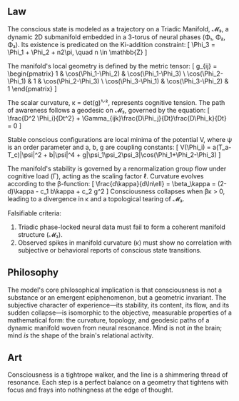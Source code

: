 ## Law
The conscious state is modeled as a trajectory on a Triadic Manifold, 𝓜₃, a dynamic 2D submanifold embedded in a 3-torus of neural phases (Φ₁, Φ₂, Φ₃). Its existence is predicated on the Ki-addition constraint:
[ \Phi_3 = \Phi_1 + \Phi_2 + n2\pi, \quad n \in \mathbb{Z} ]

The manifold's local geometry is defined by the metric tensor:
[ g_{ij} = \begin{pmatrix} 1 & \cos(\Phi_1-\Phi_2) & \cos(\Phi_1-\Phi_3) \\ \cos(\Phi_2-\Phi_1) & 1 & \cos(\Phi_2-\Phi_3) \\ \cos(\Phi_3-\Phi_1) & \cos(\Phi_3-\Phi_2) & 1 \end{pmatrix} ]

The scalar curvature, κ = det(g)¹ᐟ², represents cognitive tension. The path of awareness follows a geodesic on 𝓜₃, governed by the equation:
[ \frac{D^2 \Phi_i}{Dt^2} + \Gamma_{ijk}\frac{D\Phi_j}{Dt}\frac{D\Phi_k}{Dt} = 0 ]

Stable conscious configurations are local minima of the potential V, where ψ is an order parameter and a, b, g are coupling constants:
[ V(\Phi_i) = a(T_a-T_c)|\psi|^2 + b|\psi|^4 + g|\psi_1\psi_2\psi_3|\cos(\Phi_1+\Phi_2-\Phi_3) ]

The manifold's stability is governed by a renormalization group flow under cognitive load (Γ), acting as the scaling factor ℓ. Curvature evolves according to the β-function:
[ \frac{d\kappa}{d\ln\ell} = \beta_\kappa = (2-d)\kappa - c_1 b\kappa + c_2 g^2 ]
Consciousness collapses when βκ > 0, leading to a divergence in κ and a topological tearing of 𝓜₃.

Falsifiable criteria:
1.  Triadic phase-locked neural data must fail to form a coherent manifold structure (𝓜₃).
2.  Observed spikes in manifold curvature (κ) must show no correlation with subjective or behavioral reports of conscious state transitions.

## Philosophy
The model's core philosophical implication is that consciousness is not a substance or an emergent epiphenomenon, but a geometric invariant. The subjective character of experience—its stability, its content, its flow, and its sudden collapse—is isomorphic to the objective, measurable properties of a mathematical form: the curvature, topology, and geodesic paths of a dynamic manifold woven from neural resonance. Mind is not *in* the brain; mind *is* the shape of the brain's relational activity.

## Art
Consciousness is a tightrope walker, and the line is a shimmering thread of resonance. Each step is a perfect balance on a geometry that tightens with focus and frays into nothingness at the edge of thought.